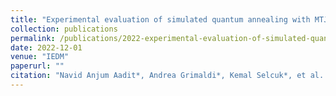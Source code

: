 ```yaml
---
title: "Experimental evaluation of simulated quantum annealing with MTJ-augmented p-bits"
collection: publications
permalink: /publications/2022-experimental-evaluation-of-simulated-quantum-annea
date: 2022-12-01
venue: "IEDM"
paperurl: ""
citation: "Navid Anjum Aadit*, Andrea Grimaldi*, Kemal Selcuk*, et al. (2022). Experimental evaluation of simulated quantum annealing with MTJ-augmented p-bits. IEDM, 22-4."
---
```

